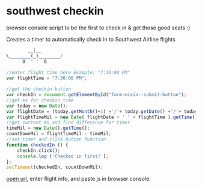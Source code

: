 # southwest checkin
browser console script to be the first to check in &amp; get those good seats :)

Creates a timer to automatically check in to Southwest Airline flights 

```javascript
        __|__
\________(_)________/
      O  ' '  O  
      
//enter flight time here Example: "7:30:00 PM"
var flightTime = "7:30:00 PM";

//get the checkin button
var checkIn = document.getElementById("form-mixin--submit-button");
//get ms for checkin time
var today = new Date();
var flightDate = (today.getMonth()+1) +'/'+ today.getDate() +'/'+ today.getFullYear();
var flightTimeMil = new Date( flightDate + ' ' + flightTime ).getTime();
//get current ms and find difference for timer
timeMil = new Date().getTime();
countDownMil = flightTimeMil - timeMil;
//set timer and click button function
function checkedIn () {
	checkIn.click();
	console.log ('Checked in first!');
};
setTimeout(checkedIn, countDownMil);
```

[open url](https://www.southwest.com/flight/retrieveCheckinDoc.html), enter flight info, and paste js in browser console.
